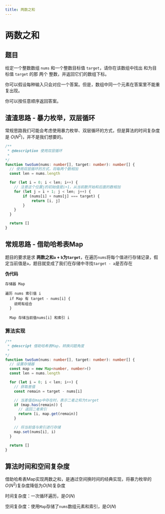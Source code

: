 ```yaml
---
title: 两数之和
---
```


# 两数之和

## 题目
给定一个整数数组 `nums` 和一个整数目标值 `target`，请你在该数组中找出 和为目标值 `target`  的那 两个 整数，并返回它们的数组下标。

你可以假设每种输入只会对应一个答案。但是，数组中同一个元素在答案里不能重复出现。

你可以按任意顺序返回答案。

## 渣渣思路 - 暴力枚举，双层循环

常规思路我们可能会考虑使用暴力枚举、双层循环的方式，但是算法的时间复杂度是 $O(N^2)$，并不是我们想要的。

```typescript
/**
 * @description 使用双层循环
 * 
*/
function twoSum(nums: number[], target: number): number[] {
  // 使用双层循环的方式，将每两个数相加
  const len = nums.length

  for (let i = 0; i < len; i++) {
    // 注意这个位置j的初始值是i+1，从当前数开始和后面的数相加
    for (let j = i + 1; j < len; j++) {
        if (nums[i] + nums[j] === target) {
            return [i, j]
        }
    }
  }

  return []
}
```

## 常规思路 - 借助哈希表Map

题目的要求是求 **两数之和`a` + `b`为`target`**，在遍历`nums`将每个值进行存储记录，假定当前值是`a`，题目就变成了我们在存储中寻找`target - a`是否存在

**伪代码**
```
存储器 Map

遍历 nums 索引值 i
  if Map 有 target - nums[i] {
    说明有组合
  }

  Map 存储当前值nums[i] 和索引 i
```

### 算法实现

```typescript
/**
 * @descript 借助哈希表Map，转换问题角度
 * 
*/
function twoSum(nums: number[], target: number): number[] {
  // 设置存储器
  const map = new Map<number, number>()
  const len = nums.length

  for (let i = 0; i < len; i++) {
    // 获取差值
    const remain = target - nums[i]

    // 当差值在map中存在时，表示二者之和为target
    if (map.has(remain)) {
      // 返回二者索引
      return [i, map.get(remain)]
    }

    // 将当前值与索引进行存储
    map.set(nums[i], i)
  }

  return []
}
```

## 算法时间和空间复杂度

借助哈希表Map实现两数之和，是通过空间换时间的经典实现，将暴力枚举的$O(N^2)$复杂度降低为$O(N)$复杂度

时间复杂度：一次循环遍历，是$O(N)$

空间复杂度：使用`Map`存储了`nums`数组元素和索引，是$O(N)$